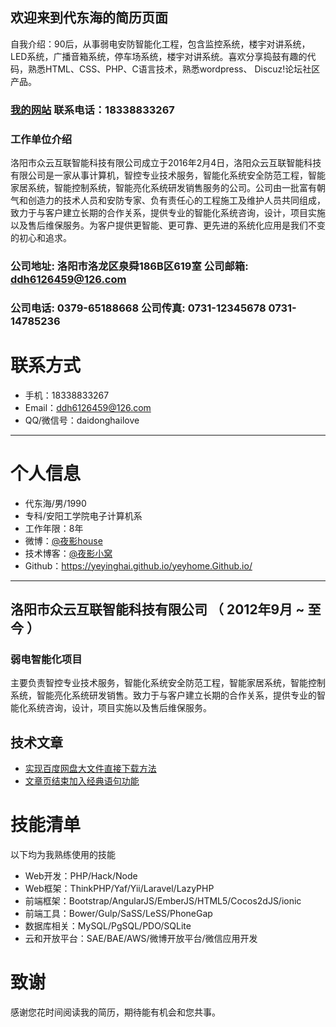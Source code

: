 ## 欢迎来到代东海的简历页面

自我介绍：90后，从事弱电安防智能化工程，包含监控系统，楼宇对讲系统，LED系统，广播音箱系统，停车场系统，楼宇对讲系统。喜欢分享捣鼓有趣的代码，熟悉HTML、CSS、PHP、C语言技术，熟悉wordpress、 Discuz!论坛社区产品。 
### [我的网站](https://www.yeyhome.com/)  联系电话：18338833267
### 工作单位介绍
洛阳市众云互联智能科技有限公司成立于2016年2月4日，洛阳众云互联智能科技有限公司是一家从事计算机，智控专业技术服务，智能化系统安全防范工程，智能家居系统，智能控制系统，智能亮化系统研发销售服务的公司。公司由一批富有朝气和创造力的技术人员和安防专家、负有责任心的工程施工及维护人员共同组成，致力于与客户建立长期的合作关系，提供专业的智能化系统咨询，设计，项目实施以及售后维保服务。为客户提供更智能、更可靠、更先进的系统化应用是我们不变的初心和追求。
### 公司地址: 洛阳市洛龙区泉舜186B区619室 公司邮箱: ddh6126459@126.com
### 公司电话: 0379-65188668 公司传真: 0731-12345678 0731-14785236 

# 联系方式
- 手机：18338833267
- Email：ddh6126459@126.com  
- QQ/微信号：daidonghailove

---

# 个人信息
 - 代东海/男/1990 
 - 专科/安阳工学院电子计算机系 
 - 工作年限：8年
 - 微博：[@夜影house](http://weibo.com/yeyhouse)
 - 技术博客：[@夜影小窝](https://www.yeyhome.com/)
 - Github：https://yeyinghai.github.io/yeyhome.Github.io/

---

## 洛阳市众云互联智能科技有限公司 （ 2012年9月 ~ 至今 ）

### 弱电智能化项目 
主要负责智控专业技术服务，智能化系统安全防范工程，智能家居系统，智能控制系统，智能亮化系统研发销售。致力于与客户建立长期的合作关系，提供专业的智能化系统咨询，设计，项目实施以及售后维保服务。

## 技术文章

- [实现百度网盘大文件直接下载方法](https://www.yeyhome.com/170.html)
- [文章页结束加入经典语句功能](https://www.yeyhome.com/292.html) 


# 技能清单
以下均为我熟练使用的技能

- Web开发：PHP/Hack/Node
- Web框架：ThinkPHP/Yaf/Yii/Laravel/LazyPHP
- 前端框架：Bootstrap/AngularJS/EmberJS/HTML5/Cocos2dJS/ionic
- 前端工具：Bower/Gulp/SaSS/LeSS/PhoneGap
- 数据库相关：MySQL/PgSQL/PDO/SQLite
- 云和开放平台：SAE/BAE/AWS/微博开放平台/微信应用开发

# 致谢
感谢您花时间阅读我的简历，期待能有机会和您共事。
